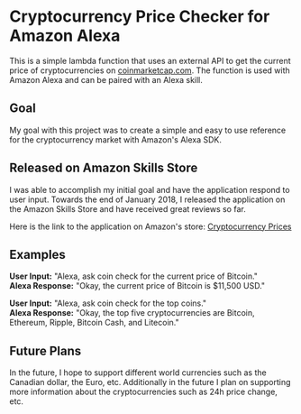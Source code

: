 # Cryptocurrency Price Checker for Amazon Alexa
This is a simple lambda function that uses an external API to get the current price of cryptocurrencies on [coinmarketcap.com](https://coinmarketcap.com/). The function is used with Amazon Alexa and can be paired with an Alexa skill.

## Goal
My goal with this project was to create a simple and easy to use reference for the cryptocurrency market with Amazon's Alexa SDK. 

## Released on Amazon Skills Store
I was able to accomplish my initial goal and have the application respond to user input.
Towards the end of January 2018, I released the application on the Amazon Skills Store and have received great reviews so far.

Here is the link to the application on Amazon's store: [Cryptocurrency Prices](https://www.amazon.com/Ryan-Ward-Tech-Cryptocurrency-Prices/dp/B07984JLFT/ref=sr_1_1?s=digital-skills&ie=UTF8&qid=1519843148&sr=1-1&keywords=cryptocurrency+prices)

## Examples
**User Input:** "Alexa, ask coin check for the current price of Bitcoin." <br />
**Alexa Response:** "Okay, the current price of Bitcoin is $11,500 USD."

**User Input:** "Alexa, ask coin check for the top coins." <br />
**Alexa Response:** "Okay, the top five cryptocurrencies are Bitcoin, Ethereum, Ripple, Bitcoin Cash, and Litecoin." 

## Future Plans
In the future, I hope to support different world currencies such as the Canadian dollar, the Euro, etc. Additionally in the future I plan on supporting more information about the cryptocurrencies such as 24h price change, etc.
